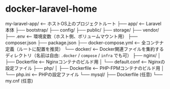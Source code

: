 # docker-laravel-home
my-laravel-app/         <-- ホストOS上のプロジェクトルート
├── app/                <-- Laravel本体
├── bootstrap/
├── config/
├── public/
├── storage/
├── vendor/
├── .env                <-- 環境変数（ホスト側、ボリュームマウント用）
├── composer.json
├── package.json
├── docker-compose.yml  <-- 全コンテナ定義（ルートに配置を推奨）
└── docker/             <-- Docker関連ファイルを集約するディレクトリ（名前は自由: `.docker` / `compose` / `infra` でも可）
    ├── nginx/
    │   ├── Dockerfile  <-- Nginxコンテナのビルド用
    │   └── default.conf  <-- Nginxの設定ファイル
    ├── php/
    │   ├── Dockerfile  <-- PHP-FPMコンテナのビルド用
    │   └── php.ini   <-- PHPの設定ファイル
    └── mysql/
        ├── Dockerfile (任意)
        └── my.cnf (任意)